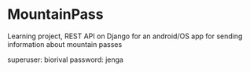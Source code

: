 # MountainPass
Learning project, REST API on Django for an android/OS app for sending information about mountain passes

superuser: biorival
password: jenga
